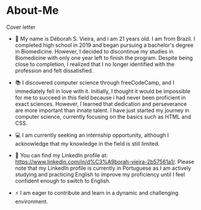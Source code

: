 # About-Me
Cover letter

- 👋 My name is Déborah S. Vieira, and i am 21 years old. I am from Brazil. I completed high school in 2019 and began pursuing a bachelor's degree in Biomedicine. However, I decided to discontinue my studies in Biomedicine with only one year left to finish the program. Despite being close to completion, I realized that I no longer identified with the profession and felt dissatisfied.

- 📚 I discovered computer science through freeCodeCamp, and I immediately fell in love with it. Initially, I thought it would be impossible for me to succeed in this field because i had never been proficient in exact sciences. However, I learned that dedication and perseverance are more important than innate talent. I have just started my journey in computer science, currently focusing on the basics such as HTML and CSS.

- 💻 I am currently seeking an internship opportunity, although I acknowledge that my knowledge in the field is still limited.

- 📧 You can find my LinkedIn profile at: https://www.linkedin.com/in/d%C3%A9borah-vieira-2b57561a1/. Please note that my LinkedIn profile is currently in Portuguese as I am actively studying and practicing English to improve my proficiency until I feel confident enough to switch to English.

- ⚡ I am eager to contribute and learn in a dynamic and challenging environment.


